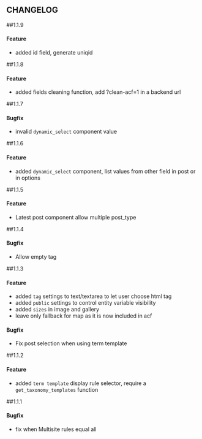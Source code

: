 CHANGELOG
---------

##1.1.9
#### Feature
- added id field, generate uniqid

##1.1.8
#### Feature
- added fields cleaning function, add ?clean-acf=1 in a backend url

##1.1.7
#### Bugfix
- invalid `dynamic_select` component value

##1.1.6
#### Feature
- added `dynamic_select` component, list values from other field in post or in options

##1.1.5
#### Feature
- Latest post component allow multiple post_type

##1.1.4
#### Bugfix
- Allow empty tag

##1.1.3
#### Feature
- added `tag` settings to text/textarea to let user choose html tag
- added `public` settings to control entity variable visibility
- added `sizes` in image and gallery
- leave only fallback for map as it is now included in acf

#### Bugfix
- Fix post selection when using term template

##1.1.2
#### Feature
- added `term template` display rule selector, require a `get_taxonomy_templates` function

##1.1.1
#### Bugfix
- fix when Multisite rules equal all